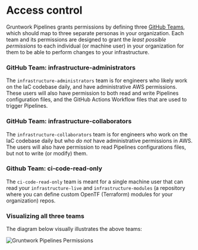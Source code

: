 # Access control

Gruntwork Pipelines grants permissions by defining three [GitHub Teams](https://docs.github.com/en/organizations/organizing-members-into-teams/about-teams), which should map to three separate personas in your organization. Each team and its permissions are designed to grant the _least possible permissions_ to each individual (or machine user) in your organization for them to be able to perform changes to your infrastructure.

### GitHub Team: infrastructure-administrators

The `infrastructure-administrators` team is for engineers who likely work on the IaC codebase daily, and  have administrative AWS permissions. These users will also have permission to both read and write Pipelines configuration files, and the GitHub Actions Workflow files that are used to trigger Pipelines.

### GitHub Team: infrastructure-collaborators

The `infrastructure-collaborators` team is for engineers who work on the IaC codebase daily but who _do not_ have administrative permissions in AWS. The users will also have permission to read Pipelines configurations files, but not to write (or modify) them.

### Github Team: ci-code-read-only

 The `ci-code-read-only` team is meant for a single machine user that can read your `infrastructure-live` and `infrastructure-modules` (a repository where you can define custom OpenTF (Terraform) modules for your organization) repos.

### Visualizing all three teams

The diagram below visually illustrates the above teams:

![Gruntwork Pipelines Permissions](/img/pipelines/how-it-works/pipelines_security.png)
